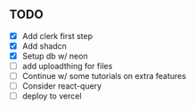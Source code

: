 ## TODO

-   [x] Add clerk first step
-   [x] Add shadcn
-   [x] Setup db w/ neon
-   [ ] add uploadthing for files
-   [ ] Continue w/ some tutorials on extra features
-   [ ] Consider react-query
-   [ ] deploy to vercel

